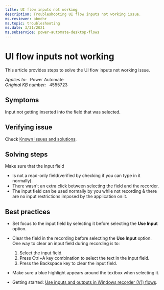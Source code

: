 ```yaml
---
title: UI flow inputs not working
description: Troubleshooting UI flow inputs not working issue.
ms.reviewer: abmehr
ms.topic: troubleshooting
ms.date: 3/31/2021
ms.subservice: power-automate-desktop-flows
---
```

# UI flow inputs not working

This article provides steps to solve the UI flow inputs not working issue.

_Applies to:_ &nbsp; Power Automate  
_Original KB number:_ &nbsp; 4555723

## Symptoms

Input not getting inserted into the field that was selected.

## Verifying issue

Check [Known issues and solutions](/power-automate/desktop-flows/create-desktop#known-issues-and-solutions).

## Solving steps

Make sure that the input field

- Is not a read-only field(verified by checking if you can type in it normally).
- There wasn't an extra click between selecting the field and the recorder.
- The input field can be used normally by you while not recording & there are no input restrictions imposed by the application on it.

## Best practices

- Set focus to the input field by selecting it before selecting the **Use Input** option.
- Clear the field in the recording before selecting the **Use Input** option. One way to clear an input field during recording is to:

    1. Select the input field.
    2. Press Ctrl+A key combination to select the text in the input field.
    3. Press the Backspace key to clear the input field.
- Make sure a blue highlight appears around the textbox when selecting it.
- Getting started: [Use inputs and outputs in Windows recorder (V1) flows](/power-automate/desktop-flows/inputs-outputs-desktop).
